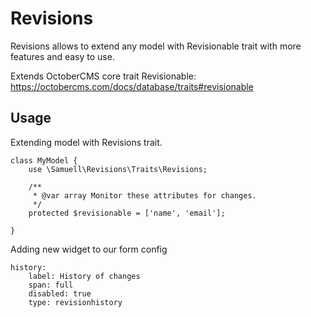 # Revisions

Revisions allows to extend any model with Revisionable trait with more features and easy to use.

Extends OctoberCMS core trait Revisionable: https://octobercms.com/docs/database/traits#revisionable


## Usage

Extending model with Revisions trait.
```
class MyModel {
    use \Samuell\Revisions\Traits\Revisions;

    /**
     * @var array Monitor these attributes for changes.
     */
    protected $revisionable = ['name', 'email'];

}
```

Adding new widget to our form config

```
history:
    label: History of changes
    span: full
    disabled: true
    type: revisionhistory
```
